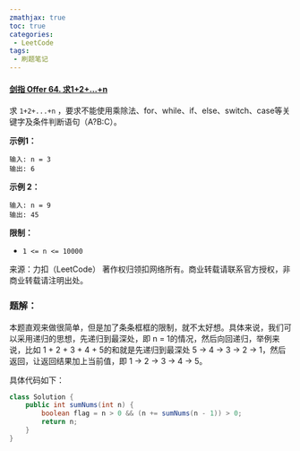 ```yaml
---
zmathjax: true
toc: true
categories:
 - LeetCode
tags:
 - 刷题笔记
---
```


#### [剑指 Offer 64. 求1+2+…+n](https://leetcode-cn.com/problems/qiu-12n-lcof/)

求 `1+2+...+n` ，要求不能使用乘除法、for、while、if、else、switch、case等关键字及条件判断语句（A?B:C）。

<!--more-->

**示例1：**

```
输入: n = 3
输出: 6
```

**示例 2：**

```
输入: n = 9
输出: 45
```

**限制：**

-   `1 <= n <= 10000`

来源：力扣（LeetCode）
著作权归领扣网络所有。商业转载请联系官方授权，非商业转载请注明出处。

### 题解：

本题直观来做很简单，但是加了条条框框的限制，就不太好想。具体来说，我们可以采用递归的思想，先递归到最深处，即 n = 1的情况，然后向回递归，举例来说，比如 1 + 2 + 3 + 4 + 5的和就是先递归到最深处 5 -> 4 -> 3 -> 2 -> 1，然后返回，让返回结果加上当前值，即 1 -> 2 -> 3 -> 4 -> 5。

具体代码如下：

```java
class Solution {
    public int sumNums(int n) {
        boolean flag = n > 0 && (n += sumNums(n - 1)) > 0;
        return n;
    }
}
```

